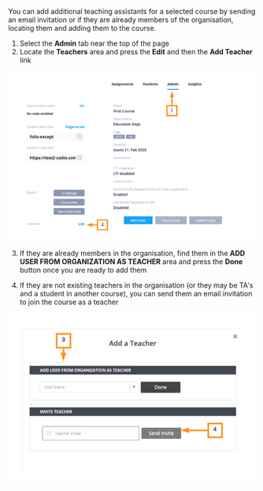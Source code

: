 
You can add additional teaching assistants for a selected course by sending an email invitation or if they are already members of the organisation, locating them and adding them to the course.

1. Select the **Admin** tab near the top of the page
2. Locate the **Teachers** area and press the **Edit** and then the **Add Teacher** link

![.guides/img/AddTA](.guides/img/AddTA.png)
 
3. If they are already members in the organisation, find them in the **ADD USER FROM ORGANIZATION AS TEACHER** area and press the **Done** button once you are ready to add them

4. If they are not existing teachers in the organisation (or they may be TA's and a student in another course), you can send them an email invitation to join the course as a teacher

![.guides/img/addClassTeacher](.guides/img/addClassTeacher.png)
